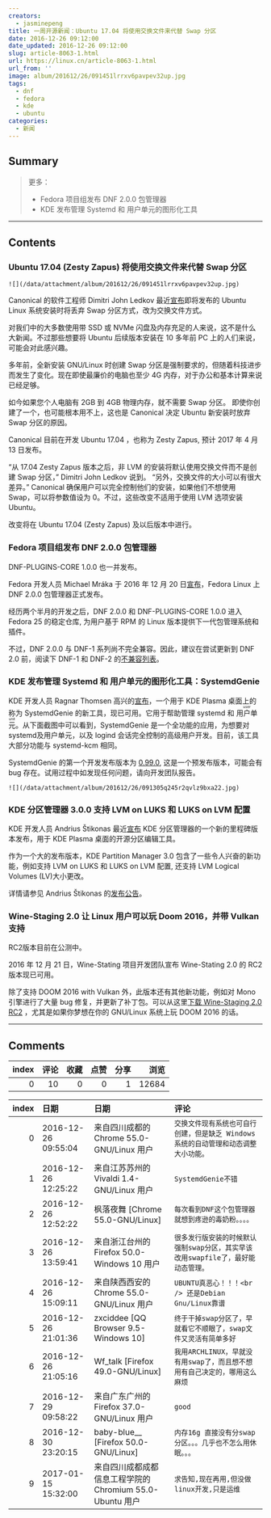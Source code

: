 ```yaml
---
creators:
  - jasminepeng
title: 一周开源新闻：Ubuntu 17.04 将使用交换文件来代替 Swap 分区
date: 2016-12-26 09:12:00
date_updated: 2016-12-26 09:12:00
slug: article-8063-1.html
url: https://linux.cn/article-8063-1.html
url_from: ''
image: album/201612/26/091451lrrxv6pavpev32up.jpg
tags:
  - dnf
  - fedora
  - kde
  - ubuntu
categories:
  - 新闻
---
```


## Summary

> 更多：
> - Fedora 项目组发布 DNF 2.0.0 包管理器
> - KDE 发布管理 Systemd 和 用户单元的图形化工具

***

<!-- more -->

## Contents

### Ubuntu 17.04 (Zesty Zapus) 将使用交换文件来代替 Swap 分区

`![](/data/attachment/album/201612/26/091451lrrxv6pavpev32up.jpg)`

Canonical 的软件工程师 Dimitri John Ledkov 最近[宣布](http://blog.surgut.co.uk/2016/12/swapfiles-by-default-in-ubuntu.html)即将发布的 Ubuntu Linux 系统安装时将丢弃 Swap 分区方式，改为交换文件方式。

对我们中的大多数使用带 SSD 或 NVMe 闪盘及内存充足的人来说，这不是什么大新闻。不过那些想要将 Ubuntu 后续版本安装在 10 多年前 PC 上的人们来说，可能会对此感兴趣。

多年前，全新安装 GNU/Linux 时创建 Swap 分区是强制要求的，但随着科技进步而发生了变化。现在即使最廉价的电脑也至少 4G 内存，对于办公和基本计算来说已经足够。

如今如果您个人电脑有 2GB 到 4GB 物理内存，就不需要 Swap 分区。 即使你创建了一个，也可能根本用不上，这也是 Canonical 决定 Ubuntu 新安装时放弃 Swap 分区的原因。

Canonical 目前在开发 Ubuntu 17.04 ，也称为 Zesty Zapus, 预计 2017 年 4 月 13 日发布。

“从 17.04 Zesty Zapus 版本之后，非 LVM 的安装将默认使用交换文件而不是创建 Swap 分区，” Dimitri John Ledkov 说到。 “另外，交换文件的大小可以有很大差异。” Canonical 确保用户可以完全控制他们的安装，如果他们不想使用 Swap，可以将参数值设为 0。不过，这些改变不适用于使用 LVM 选项安装 Ubuntu。

改变将在 Ubuntu 17.04 (Zesty Zapus) 及以后版本中进行。

### Fedora 项目组发布 DNF 2.0.0 包管理器

DNF-PLUGINS-CORE 1.0.0 也一并发布。

Fedora 开发人员 Michael Mráka 于 2016 年 12 月 20 日[宣布](http://dnf.baseurl.org/2016/12/20/dnf-2-0-0-and-dnf-plugins-core-1-0-0-has-been-released/)，Fedora Linux 上 DNF 2.0.0 包管理器正式发布。

经历两个半月的开发之后，DNF 2.0.0 和 DNF-PLUGINS-CORE 1.0.0 进入 Fedora 25 的稳定仓库, 为用户基于 RPM 的 Linux 版本提供下一代包管理系统和插件。

不过，DNF 2.0.0 与 DNF-1 系列尚不完全兼容。因此，建议在尝试更新到 DNF 2.0 前，阅读下 DNF-1 和 DNF-2 的[不兼容列表](http://dnf.readthedocs.io/en/latest/dnf-1_vs_dnf-2.html)。

### KDE 发布管理 Systemd 和 用户单元的图形化工具：SystemdGenie

KDE 开发人员 Ragnar Thomsen 高兴的[宣布](https://rthomsen6.wordpress.com/2016/12/18/introducing-systemdgenie/)，一个用于 KDE Plasma 桌面上的称为 SystemdGenie 的新工具，现已可用。它用于帮助管理 systemd 和 <ruby> 用户单元 <rt>  user unit </rt></ruby>。从下面截图中可以看到，SystemdGenie 是一个全功能的应用，为想要对systemd及用户单元，以及 logind 会话完全控制的高级用户开发。目前，该工具大部分功能与 systemd-kcm 相同。

SystemdGenie 的第一个开发发布版本为 [0.99.0](https://rthomsen6.wordpress.com/2016/12/18/introducing-systemdgenie/), 这是一个预发布版本，可能会有 bug 存在。试用过程中如发现任何问题，请向开发团队报告。

`![](/data/attachment/album/201612/26/091305q245r2qvlz9bxa22.jpg)`

### KDE 分区管理器 3.0.0 支持 LVM on LUKS 和 LUKS on LVM 配置

KDE 开发人员 Andrius Štikonas 最近[宣布](https://stikonas.eu/wordpress/2016/12/18/kde-partition-manager-3-0/) KDE 分区管理器的一个新的里程碑版本发布，用于 KDE Plasma 桌面的开源分区编辑工具。

作为一个大的发布版本，KDE Partition Manager 3.0 包含了一些令人兴奋的新功能，例如支持 LVM on LUKS 和 LUKS on LVM 配置, 还支持 LVM Logical Volumes (LV)大小更改。

详情请参见 Andrius Štikonas 的[发布公告](https://stikonas.eu/wordpress/2016/12/18/kde-partition-manager-3-0/)。

### Wine-Staging 2.0 让 Linux 用户可以玩 Doom 2016，并带 Vulkan 支持

RC2版本目前在公测中。

2016 年 12 月 21 日，Wine-Stating 项目开发团队宣布 Wine-Stating 2.0 的 RC2 版本现已可用。

除了支持 DOOM 2016 with Vulkan 外，此版本还有其他新功能，例如对 Mono 引擎进行了大量 bug 修复，并更新了补丁包。可以从这里[下载 Wine-Staging 2.0 RC2](http://linux.softpedia.com/get/System/Emulators/Wine-148.shtml) ，尤其是如果你梦想在你的 GNU/Linux 系统上玩 DOOM 2016 的话。

***

## Comments


|   index |   评论 |   收藏 |   点赞 |   分享 |   浏览 |
|--------:|-------:|-------:|-------:|-------:|-------:|
|       0 |     10 |      0 |      0 |      1 |  12684 |

|   index | 日期                | 日期                                                     | 评论                                                                                |
|--------:|:--------------------|:---------------------------------------------------------|:------------------------------------------------------------------------------------|
|       0 | 2016-12-26 09:55:04 | 来自四川成都的 Chrome 55.0-GNU/Linux 用户                | `交换文件现有系统也可自行创建，但是缺乏 Windows 系统的自动管理和动态调整大小功能。` |
|       1 | 2016-12-26 12:25:22 | 来自江苏苏州的 Vivaldi 1.4-GNU/Linux 用户                | `SystemdGenie不错`                                                                  |
|       2 | 2016-12-26 12:52:22 | 枫落夜舞 [Chrome 55.0-GNU/Linux]                         | `每次看到DNF这个包管理器就想到疼逊的毒奶粉。。。。`                                 |
|       3 | 2016-12-26 13:59:41 | 来自浙江台州的 Firefox 50.0-Windows 10 用户              | `很多发行版安装的时候默认强制swap分区，其实早该改用swapfile了，最好能动态管理。`    |
|       4 | 2016-12-26 15:09:11 | 来自陕西西安的 Chrome 55.0-GNU/Linux 用户                | `UBUNTU真恶心！！！<br /> 还是Debian Gnu/Linux靠谱`                                 |
|       5 | 2016-12-26 21:01:36 | zxciddee [QQ Browser 9.5-Windows 10]                     | `终于干掉swap分区了，早就看它不顺眼了，swap文件又灵活有简单多好`                    |
|       6 | 2016-12-26 21:05:16 | Wf_talk [Firefox 49.0-GNU/Linux]                         | `我用ARCHLINUX，早就没有用swap了，而且想不想用有自己决定的，哪用这么麻烦`           |
|       7 | 2016-12-29 09:58:22 | 来自广东广州的 Firefox 37.0-GNU/Linux 用户               | `good`                                                                              |
|       8 | 2016-12-30 23:20:15 | baby-blue__ [Firefox 50.0-GNU/Linux]                     | `内存16g 直接没有分swap分区。。。几乎也不怎么用休眠。。。`                          |
|       9 | 2017-01-15 15:32:00 | 来自四川成都成都信息工程学院的 Chromium 55.0-Ubuntu 用户 | `求告知,现在再用,但没做linux开发,只是运维`                                          |
